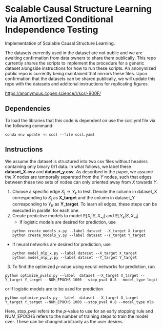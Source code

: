 # Scalable Causal Structure Learning via Amortized Conditional Independence Testing
Implementation of Scalable Causal Structure Learning. 

The datasets currently used in the dataset are not public and we are awaiting confirmation from data owners to share them publically. This repo currently shares the scripts to implement the procedure for a generic dataset alongside instructions for how to run these scripts. An anonymized public repo is currently being maintained that mirrors these files. Upon confirmation that the datasets can be shared publically, we will update this repo with the datasets and additonal instructions for replicating figures. 

https://anonymous.4open.science/r/scsl-B00F/

## Dependencies
To load the libraries that this code is dependent on use the scsl.yml file via the following command:
```
conda env update -n scsl --file scsl.yaml
```
## Instructions
We assume the dataset is structured into two csv files without headers containing only binary $0/1$ data. In what follows, we label these **dataset_X.csv** and **dataset_y.csv**. As described in the paper, we assume the $X$ nodes are temporally separated from the $Y$ nodes, such that edges between these two sets of nodes can only oriented away from $X$ towards $Y$. 

1. Choose a specific edge $X_{j} \rightarrow Y_{k}$ to test. Denote the column in dataset_X corresponding to $X_{j}$ as **X_target** and the column in dataset_Y corresponding to $Y_{K}$ as **Y_target**. To learn all edges, these steps can be executed in parallel for each one. 
2. Create predictive models to model $\mathbb{E} \left[ X_{j} | S, X_{-j} \right]$ and $\mathbb{E} \left[ Y_{k} | S, X_{-j} \right]$.
   * If logistic models are desired for prediction, use
    ```
    python create_models_x.py --label dataset --X_target X_target
    python create_models_y.py --label dataset --Y_target Y_target
    ```
  * If neural networks are desired for prediction, use
    ```
    python model_mlp_x.py --label dataset --X_target X_target
    python model_mlp_y.py --label dataset --Y_target Y_target
    ```
3. To find the optimized $p$-value using neural networks for prediction, run
```
python optimize_pvals.py --label  dataset --X_target X_target --Y_target Y_target --NUM_EPOCHS 1000 --stop_pval 0.8 --model_type logit 
```
or if logistic models are to be used for prediction
```
python optimize_pvals.py --label  dataset --X_target X_target --Y_target Y_target --NUM_EPOCHS 1000 --stop_pval 0.8 --model_type mlp 
```
Here, stop_pval refers to the $p$-value to use for an early stopping rule and NUM_EPOCHS refers to the number of training steps to train the model over. These can be changed arbitrarily as the user desires.
